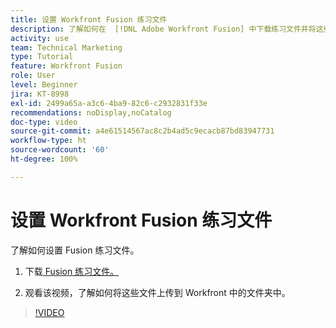 ```yaml
---
title: 设置 Workfront Fusion 练习文件
description: 了解如何在  [!DNL Adobe Workfront Fusion] 中下载练习文件并将这些文件上传到 Workfront 中的文件夹中。
activity: use
team: Technical Marketing
type: Tutorial
feature: Workfront Fusion
role: User
level: Beginner
jira: KT-8998
exl-id: 2499a65a-a3c6-4ba9-82c6-c2932831f33e
recommendations: noDisplay,noCatalog
doc-type: video
source-git-commit: a4e61514567ac8c2b4ad5c9ecacb87bd83947731
workflow-type: ht
source-wordcount: '60'
ht-degree: 100%

---
```


# 设置 Workfront Fusion 练习文件

了解如何设置 Fusion 练习文件。

1. 下载[ Fusion 练习文件。](/help/assets/fusion-exercise-files.zip)

1. 观看该视频，了解如何将这些文件上传到 Workfront 中的文件夹中。

>[!VIDEO](https://video.tv.adobe.com/v/335258/?quality=12&learn=on)
